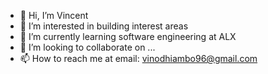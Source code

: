 - 👋 Hi, I’m Vincent
- 👀 I’m interested in building interest areas
- 🌱 I’m currently learning software engineering at ALX
- 💞️ I’m looking to collaborate on ...
- 📫 How to reach me at email: vinodhiambo96@gmail.com

<!---
Vin-Odhis/Vin-Odhis is a ✨ special ✨ repository because its `README.md` (this file) appears on your GitHub profile.
You can click the Preview link to take a look at your changes.
--->
